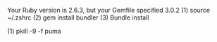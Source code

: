 Your Ruby version is 2.6.3, but your Gemfile specified 3.0.2
(1) source ~/.zshrc
(2) gem install bundler
(3) Bundle install


(1) pkill -9 -f puma


